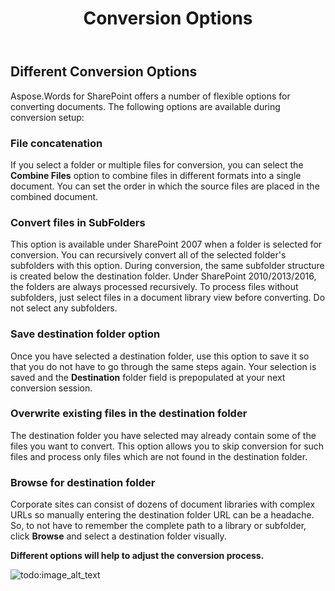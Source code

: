 ﻿---
title: Conversion Options
description: "This page describes list of file conversion options of the Aspose.Words for SharePoint."
type: docs
weight: 20
url: /sharepoint/conversion-options/
---

## Different Conversion Options

Aspose.Words for SharePoint offers a number of flexible options for converting documents. The following options are available during conversion setup:

### File concatenation

If you select a folder or multiple files for conversion, you can select the **Combine Files** option to combine files in different formats into a single document. You can set the order in which the source files are placed in the combined document.

### Convert files in SubFolders

This option is available under SharePoint 2007 when a folder is selected for conversion. You can recursively convert all of the selected folder's subfolders with this option. During conversion, the same subfolder structure is created below the destination folder. Under SharePoint 2010/2013/2016, the folders are always processed recursively. To process files without subfolders, just select files in a document library view before converting. Do not select any subfolders.

### Save destination folder option

Once you have selected a destination folder, use this option to save it so that you do not have to go through the same steps again. Your selection is saved and the **Destination** folder field is prepopulated at your next conversion session.

### Overwrite existing files in the destination folder

The destination folder you have selected may already contain some of the files you want to convert. This option allows you to skip conversion for such files and process only files which are not found in the destination folder.

### Browse for destination folder

Corporate sites can consist of dozens of document libraries with complex URLs so manually entering the destination folder URL can be a headache. So, to not have to remember the complete path to a library or subfolder, click **Browse** and select a destination folder visually. 



**Different options will help to adjust the conversion process.** 

![todo:image_alt_text](conversion-options_1.png)
